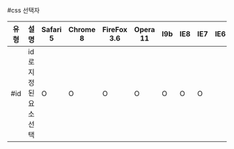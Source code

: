 #css 선택자

유형 | 설명 | Safari 5 | Chrome 8 | FireFox 3.6 | Opera 11 | I9b | IE8 | IE7 | IE6
--- | --- | --- | --- | --- | --- | --- | --- | --- | ---
#id | id로 지정된 요소 선택 | O | O | O | O | O | O | O | 